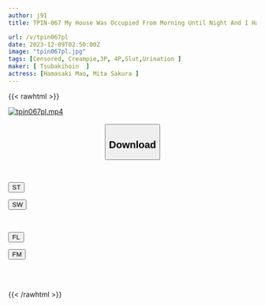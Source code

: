 ```yaml
---
author: j91
title: TPIN-067 My House Was Occupied From Morning Until Night And I Had A Lot Of Sex With Two Monster Girls Who Lived In The Same Apartment And Had A Sexual Desire Bug.Mao Hamasaki, Sakura Mita.

url: /v/tpin067pl
date: 2023-12-09T02:50:00Z
image: "tpin067pl.jpg"
tags: [Censored, Creampie,3P, 4P,Slut,Urination	]
maker: [ Tsubakihoin  ]
actress: [Hamasaki Mao, Mita Sakura ]
---
```



{{< rawhtml >}}

<div class="video" data-videoid="O6268DzGZ7uZjrW">
    <a href="javascript:;">
        <img src="/v/tpin067pl/tpin067pl.jpg" width="WIDTH" height="HEIGHT" alt="tpin067pl.mp4" loading="lazy">
    </a>
</div>

<script type="text/javascript" src="https://j91.asia/asset/on-demand-st.js"></script>

<br>
  <link rel="stylesheet" href="https://j91.asia/asset/bs5.css">
  
  <center>
  <button class="btn btn-primary" type="button" data-bs-toggle="collapse" data-bs-target=".multi-collapse" aria-expanded="false" aria-controls="multiCollapseExample1 multiCollapseExample2"><h2>Download</h2></button></center>
</p>
<div class="row">
  <div class="col">
    <div class="collapse multi-collapse" id="multiCollapseExample1">
      <div class="card card-body">
	      	      <br>
<div class="buttons">  
<p><a href="https://streamtape.to/v/O6268DzGZ7uZjrW" target="_blank"><button class="btn-hover color-3"><i class="fa fa-download"></i> ST</button></a></p>
<p><a href="https://flaswish.com/uhyrtjynliqq" target="_blank"><button class="btn-hover color-2"><i class="fa fa-download"></i> SW</button></a></p></div>
    </div>
  </div>
</div>
  <div class="col">
    <div class="collapse multi-collapse" id="multiCollapseExample2">
      <div class="card card-body">
	      <br>
<div class="buttons">
<p><a href="javascript:;" target="_blank"><button class="btn-hover color-9"><i class="fa fa-download"></i> FL</button></a></p>
<p><a href="javascript:;" target="_blank"><button class="btn-hover color-8"><i class="fa fa-download"></i> FM</button></a></p></div>
<br><br>
      </div>
    </div>
  </div>
</div>

{{< /rawhtml >}}